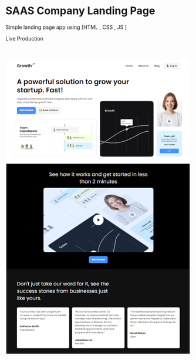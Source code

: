 # SAAS Company Landing Page

Simple landing page app using [HTML , CSS , JS ]

<a src="https://main--incandescent-syrniki-fe74a3.netlify.app/" > Live Production </a> 

<img src="./images/screen.png" width="500" style="display:block ; margin : 50px auto ;"/>
